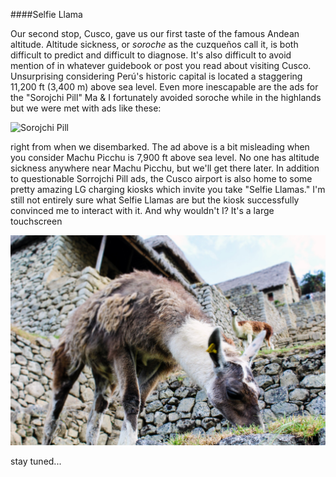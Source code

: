 ####Selfie Llama

Our second stop, Cusco, gave us our first taste of the famous Andean altitude. Altitude sickness, or *soroche* as the cuzqueños call it, is both difficult to predict and difficult to diagnose. It's also difficult to avoid mention of in whatever guidebook or post you read about visiting Cusco. Unsurprising considering Perú's historic capital is located a staggering 11,200 ft (3,400 m) above sea level. Even more inescapable are the ads for the "Sorojchi Pill" Ma & I fortunately avoided soroche while in the highlands but we were met with ads like these:

![Sorojchi Pill](http://www.sorojchipills.com/images/slides/slide2.jpg)

right from when we disembarked. The ad above is a bit misleading when you consider Machu Picchu is 7,900 ft above sea level. No one has altitude sickness anywhere near Machu Picchu, but we'll get there later. In addition to questionable Sorrojchi Pill ads, the Cusco airport is also home to some pretty amazing LG charging kiosks which invite you take "Selfie Llamas." I'm still not entirely sure what Selfie Llamas are but the kiosk successfully convinced me to interact with it. And why wouldn't I? It's a large touchscreen




![](/img/peru/llama-chew.jpg "chewing llama")

stay tuned...
